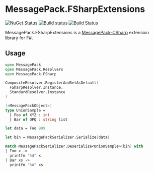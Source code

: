 # MessagePack.FSharpExtensions
[![NuGet Status](http://img.shields.io/nuget/v/MessagePack.FSharpExtensions.svg?style=flat)](https://www.nuget.org/packages/MessagePack.FSharpExtensions/)
[![Build status](https://ci.appveyor.com/api/projects/status/bbmylbd0o5mkrptb/branch/master?svg=true)](https://ci.appveyor.com/project/pocketberserker/messagepack-fsharpextensions/branch/master)
[![Build Status](https://travis-ci.org/pocketberserker/MessagePack.FSharpExtensions.svg?branch=master)](https://travis-ci.org/pocketberserker/MessagePack.FSharpExtensions)

MessagePack.FSharpExtensions is a [MessagePack-CSharp](https://github.com/neuecc/MessagePack-CSharp) extension library for F#.

## Usage

```fsharp
open MessagePack
open MessagePack.Resolvers
open MessagePack.FSharp

CompositeResolver.RegisterAndSetAsDefault(
  FSharpResolver.Instance,
  StandardResolver.Instance
)

[<MessagePackObject>]
type UnionSample =
  | Foo of XYZ : int
  | Bar of OPQ : string list

let data = Foo 999

let bin = MessagePackSerializer.Serialize(data)

match MessagePackSerializer.Deserialize<UnionSample>(bin) with
| Foo x ->
  printfn "%d" x
| Bar xs ->
  printfn "%A" xs
```
